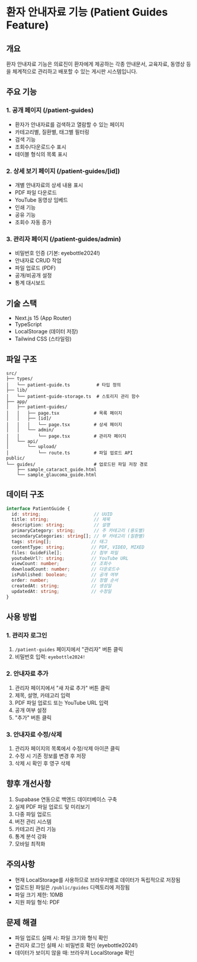 # 환자 안내자료 기능 (Patient Guides Feature)

## 개요
환자 안내자료 기능은 의료진이 환자에게 제공하는 각종 안내문서, 교육자료, 동영상 등을 체계적으로 관리하고 배포할 수 있는 게시판 시스템입니다.

## 주요 기능

### 1. 공개 페이지 (/patient-guides)
- 환자가 안내자료를 검색하고 열람할 수 있는 페이지
- 카테고리별, 질환별, 태그별 필터링
- 검색 기능
- 조회수/다운로드수 표시
- 테이블 형식의 목록 표시

### 2. 상세 보기 페이지 (/patient-guides/[id])
- 개별 안내자료의 상세 내용 표시
- PDF 파일 다운로드
- YouTube 동영상 임베드
- 인쇄 기능
- 공유 기능
- 조회수 자동 증가

### 3. 관리자 페이지 (/patient-guides/admin)
- 비밀번호 인증 (기본: eyebottle2024!)
- 안내자료 CRUD 작업
- 파일 업로드 (PDF)
- 공개/비공개 설정
- 통계 대시보드

## 기술 스택
- Next.js 15 (App Router)
- TypeScript
- LocalStorage (데이터 저장)
- Tailwind CSS (스타일링)

## 파일 구조
```
src/
├── types/
│   └── patient-guide.ts          # 타입 정의
├── lib/
│   └── patient-guide-storage.ts  # 스토리지 관리 함수
├── app/
│   ├── patient-guides/
│   │   ├── page.tsx             # 목록 페이지
│   │   ├── [id]/
│   │   │   └── page.tsx         # 상세 페이지
│   │   └── admin/
│   │       └── page.tsx         # 관리자 페이지
│   └── api/
│       └── upload/
│           └── route.ts         # 파일 업로드 API
public/
└── guides/                      # 업로드된 파일 저장 경로
    ├── sample_cataract_guide.html
    └── sample_glaucoma_guide.html
```

## 데이터 구조
```typescript
interface PatientGuide {
  id: string;                    // UUID
  title: string;                 // 제목
  description: string;           // 설명
  primaryCategory: string;       // 주 카테고리 (용도별)
  secondaryCategories: string[]; // 부 카테고리 (질환별)
  tags: string[];               // 태그
  contentType: string;          // PDF, VIDEO, MIXED
  files: GuideFile[];           // 첨부 파일
  youtubeUrl?: string;          // YouTube URL
  viewCount: number;            // 조회수
  downloadCount: number;        // 다운로드수
  isPublished: boolean;         // 공개 여부
  order: number;                // 정렬 순서
  createdAt: string;            // 생성일
  updatedAt: string;            // 수정일
}
```

## 사용 방법

### 1. 관리자 로그인
1. `/patient-guides` 페이지에서 "관리자" 버튼 클릭
2. 비밀번호 입력: `eyebottle2024!`

### 2. 안내자료 추가
1. 관리자 페이지에서 "새 자료 추가" 버튼 클릭
2. 제목, 설명, 카테고리 입력
3. PDF 파일 업로드 또는 YouTube URL 입력
4. 공개 여부 설정
5. "추가" 버튼 클릭

### 3. 안내자료 수정/삭제
1. 관리자 페이지의 목록에서 수정/삭제 아이콘 클릭
2. 수정 시 기존 정보를 변경 후 저장
3. 삭제 시 확인 후 영구 삭제

## 향후 개선사항
1. Supabase 연동으로 백엔드 데이터베이스 구축
2. 실제 PDF 파일 업로드 및 미리보기
3. 다중 파일 업로드
4. 버전 관리 시스템
5. 카테고리 관리 기능
6. 통계 분석 강화
7. 모바일 최적화

## 주의사항
- 현재 LocalStorage를 사용하므로 브라우저별로 데이터가 독립적으로 저장됨
- 업로드된 파일은 `/public/guides` 디렉토리에 저장됨
- 파일 크기 제한: 10MB
- 지원 파일 형식: PDF

## 문제 해결
- 파일 업로드 실패 시: 파일 크기와 형식 확인
- 관리자 로그인 실패 시: 비밀번호 확인 (eyebottle2024!)
- 데이터가 보이지 않을 때: 브라우저 LocalStorage 확인